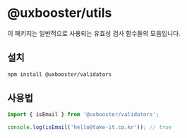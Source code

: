 # @uxbooster/utils

이 패키지는 일반적으로 사용되는 유효성 검사 함수들의 모음입니다.

## 설치

```bash
npm install @uxbooster/validators
```

## 사용법

```typescript
import { isEmail } from '@uxbooster/validators';

console.log(isEmail('hello@take-it.co.kr')); // true
```
